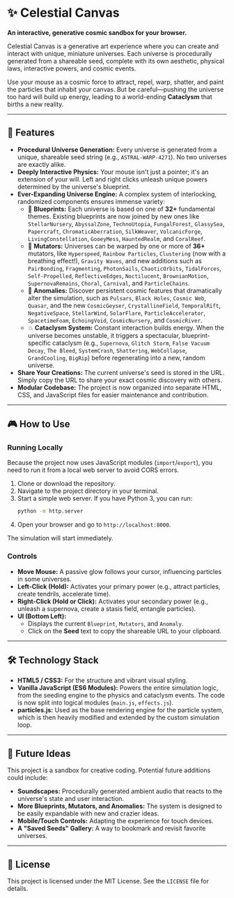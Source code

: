 # ✨ Celestial Canvas

**An interactive, generative cosmic sandbox for your browser.**

Celestial Canvas is a generative art experience where you can create and interact with unique, miniature universes. Each universe is procedurally generated from a shareable seed, complete with its own aesthetic, physical laws, interactive powers, and cosmic events.

Use your mouse as a cosmic force to attract, repel, warp, shatter, and paint the particles that inhabit your canvas. But be careful—pushing the universe too hard will build up energy, leading to a world-ending **Cataclysm** that births a new reality.

---

## 🚀 Features

*   **Procedural Universe Generation:** Every universe is generated from a unique, shareable seed string (e.g., `ASTRAL-WARP-4271`). No two universes are exactly alike.
*   **Deeply Interactive Physics:** Your mouse isn't just a pointer; it's an extension of your will. Left and right clicks unleash unique powers determined by the universe's blueprint.
*   **Ever-Expanding Universe Engine:** A complex system of interlocking, randomized components ensures immense variety:
    *   🌌 **Blueprints:** Each universe is based on one of **32+** fundamental themes. Existing blueprints are now joined by new ones like `StellarNursery`, `AbyssalZone`, `TechnoUtopia`, `FungalForest`, `GlassySea`, `Papercraft`, `ChromaticAberration`, `SilkWeaver`, `VolcanicForge`, `LivingConstellation`, `GooeyMess`, `HauntedRealm`, and `CoralReef`.
    *   🔀 **Mutators:** Universes can be warped by one or more of **36+** mutators, like `Hyperspeed`, `Rainbow Particles`, `Clustering` (now with a breathing effect!), `Gravity Waves`, and new additions such as `PairBonding`, `Fragmenting`, `PhotonSails`, `ChaoticOrbits`, `TidalForces`, `Self-Propelled`, `ReflectiveEdges`, `Noctilucent`, `BrownianMotion`, `SupernovaRemains`, `Choral`, `Carnival`, and `ParticleChains`.
    *   🌠 **Anomalies:** Discover persistent cosmic features that dramatically alter the simulation, such as `Pulsars`, `Black Holes`, `Cosmic Web`, `Quasar`, and the new `CosmicGeyser`, `CrystallineField`, `TemporalRift`, `NegativeSpace`, `StellarWind`, `SolarFlare`, `ParticleAccelerator`, `SpacetimeFoam`, `EchoingVoid`, `CosmicNursery`, and `CosmicRiver`.
    *   💥 **Cataclysm System:** Constant interaction builds energy. When the universe becomes unstable, it triggers a spectacular, blueprint-specific cataclysm (e.g., `Supernova`, `Glitch Storm`, `False Vacuum Decay`, `The Bleed`, `SystemCrash`, `Shattering`, `WebCollapse`, `GrandCooling`, `BigRip`) before regenerating into a new, random universe.
*   **Share Your Creations:** The current universe's seed is stored in the URL. Simply copy the URL to share your exact cosmic discovery with others.
*   **Modular Codebase:** The project is now organized into separate HTML, CSS, and JavaScript files for easier maintenance and contribution.

---

## 🎮 How to Use

### Running Locally
Because the project now uses JavaScript modules (`import`/`export`), you need to run it from a local web server to avoid CORS errors.

1.  Clone or download the repository.
2.  Navigate to the project directory in your terminal.
3.  Start a simple web server. If you have Python 3, you can run:
    ```bash
    python -m http.server
    ```
4.  Open your browser and go to `http://localhost:8000`.

The simulation will start immediately.

### Controls
*   **Move Mouse:** A passive glow follows your cursor, influencing particles in some universes.
*   **Left-Click (Hold):** Activates your primary power (e.g., attract particles, create tendrils, accelerate time).
*   **Right-Click (Hold or Click):** Activates your secondary power (e.g., unleash a supernova, create a stasis field, entangle particles).
*   **UI (Bottom Left):**
    *   Displays the current `Blueprint`, `Mutators`, and `Anomaly`.
    *   Click on the **Seed** text to copy the shareable URL to your clipboard.

---

## 🛠️ Technology Stack

*   **HTML5 / CSS3:** For the structure and vibrant visual styling.
*   **Vanilla JavaScript (ES6 Modules):** Powers the entire simulation logic, from the seeding engine to the physics and cataclysm events. The code is now split into logical modules (`main.js`, `effects.js`).
*   **particles.js:** Used as the base rendering engine for the particle system, which is then heavily modified and extended by the custom simulation loop.

---

## 🔮 Future Ideas

This project is a sandbox for creative coding. Potential future additions could include:

*   **Soundscapes:** Procedurally generated ambient audio that reacts to the universe's state and user interaction.
*   **More Blueprints, Mutators, and Anomalies:** The system is designed to be easily expandable with new and crazier ideas.
*   **Mobile/Touch Controls:** Adapting the experience for touch devices.
*   **A "Saved Seeds" Gallery:** A way to bookmark and revisit favorite universes.

---

## 📄 License

This project is licensed under the MIT License. See the `LICENSE` file for details.
